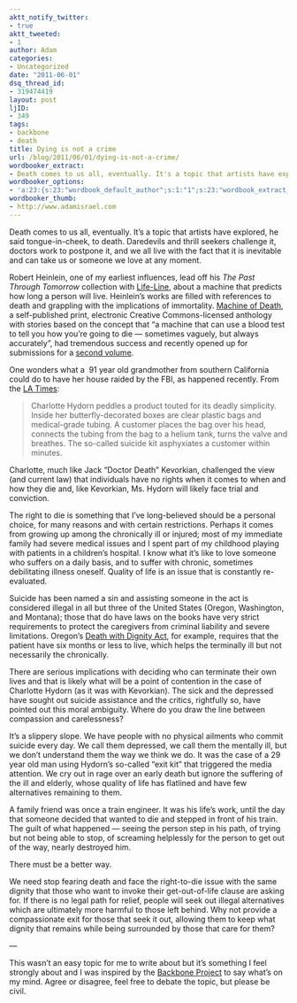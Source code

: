 ```yaml
---
aktt_notify_twitter:
- true
aktt_tweeted:
- 1
author: Adam
categories:
- Uncategorized
date: "2011-06-01"
dsq_thread_id:
- 319474419
layout: post
ljID:
- 349
tags:
- backbone
- death
title: Dying is not a crime
url: /blog/2011/06/01/dying-is-not-a-crime/
wordbooker_extract:
- Death comes to us all, eventually. It's a topic that artists have explored, he said tongue-in-cheek, to death. Daredevils and thrill seekers challenge it, doctors work to postpone it, and we all live with the fact that it is inevitable and can take us  ...
wordbooker_options:
- 'a:23:{s:23:"wordbook_default_author";s:1:"1";s:23:"wordbook_extract_length";s:3:"256";s:26:"wordbooker_publish_default";s:2:"on";s:27:"wordbooker_like_button_show";s:2:"on";s:21:"wordbooker_like_width";s:3:"250";s:27:"wordbooker_like_button_post";s:2:"on";s:25:"wordbook_fbshare_location";s:3:"top";s:24:"wordbook_fblike_location";s:3:"top";s:22:"wordbook_fblike_action";s:9:"recommend";s:27:"wordbook_fblike_colorscheme";s:4:"dark";s:20:"wordbook_fblike_font";s:5:"arial";s:22:"wordbook_fblike_button";s:12:"button_count";s:21:"wordbook_fblike_faces";s:5:"false";s:18:"wordbook_attribute";s:30:"Wrote a new post on their blog";s:29:"wordbook_republish_time_frame";s:2:"10";s:29:"wordbooker_status_update_text";s:35:": New blog post :  %title% - %link%";s:19:"wordbook_actionlink";s:3:"300";s:32:"wordbook_description_meta_length";s:3:"350";s:18:"wordbook_page_post";s:4:"-100";s:18:"wordbook_orandpage";s:1:"2";s:24:"wordbooker_comment_email";s:17:"me@adamisrael.com";s:23:"wordbook_scheduled_post";s:1:"0";s:18:"wordbook_noncename";s:10:"a82fb52980";}'
wordbooker_thumb:
- http://www.adamisrael.com
---
```

Death comes to us all, eventually. It&#8217;s a topic that artists have explored, he said tongue-in-cheek, to death. Daredevils and thrill seekers challenge it, doctors work to postpone it, and we all live with the fact that it is inevitable and can take us or someone we love at any moment.

Robert Heinlein, one of my earliest influences, lead off his _The Past Through Tomorrow_ collection with <span style="text-decoration: underline;">Life-Line</span>, about a machine that predicts how long a person will live. Heinlein&#8217;s works are filled with references to death and grappling with the implications of immortality. [Machine of Death](1), a self-published print, electronic Creative Commons-licensed anthology with stories based on the concept that &#8220;a machine that can use a blood test to tell you how you’re going to die — sometimes vaguely, but always accurately&#8221;, had tremendous success and recently opened up for submissions for a [second volume](2).

One wonders what a  91 year old grandmother from southern California could do to have her house raided by the FBI, as happened recently. From the [LA Times](3):

> Charlotte Hydorn peddles a product touted for its deadly simplicity. Inside her butterfly-decorated boxes are clear plastic bags and medical-grade tubing. A customer places the bag over his head, connects the tubing from the bag to a helium tank, turns the valve and breathes. The so-called suicide kit asphyxiates a customer within minutes.

Charlotte, much like Jack &#8220;Doctor Death&#8221; Kevorkian, challenged the view (and current law) that individuals have no rights when it comes to when and how they die and, like Kevorkian, Ms. Hydorn will likely face trial and conviction.

The right to die is something that I&#8217;ve long-believed should be a personal choice, for many reasons and with certain restrictions. Perhaps it comes from growing up among the chronically ill or injured; most of my immediate family had severe medical issues and I spent part of my childhood playing with patients in a children&#8217;s hospital. I know what it&#8217;s like to love someone who suffers on a daily basis, and to suffer with chronic, sometimes debilitating illness oneself. Quality of life is an issue that is constantly re-evaluated.

Suicide has been named a sin and assisting someone in the act is considered illegal in all but three of the United States (Oregon, Washington, and Montana); those that do have laws on the books have very strict requirements to protect the caregivers from criminal liability and severe limitations. Oregon&#8217;s [Death with Dignity Act](4), for example, requires that the patient have six months or less to live, which helps the terminally ill but not necessarily the chronically.

There are serious implications with deciding who can terminate their own lives and that is likely what will be a point of contention in the case of Charlotte Hydorn (as it was with Kevorkian). The sick and the depressed have sought out suicide assistance and the critics, rightfully so, have pointed out this moral ambiguity. Where do you draw the line between compassion and carelessness?

It&#8217;s a slippery slope. We have people with no physical ailments who commit suicide every day. We call them depressed, we call them the mentally ill, but we don&#8217;t understand them the way we think we do. It was the case of a 29 year old man using Hydorn&#8217;s so-called &#8220;exit kit&#8221; that triggered the media attention. We cry out in rage over an early death but ignore the suffering of the ill and elderly, whose quality of life has flatlined and have few alternatives remaining to them.

A family friend was once a train engineer. It was his life&#8217;s work, until the day that someone decided that wanted to die and stepped in front of his train. The guilt of what happened &#8212; seeing the person step in his path, of trying but not being able to stop, of screaming helplessly for the person to get out of the way, nearly destroyed him.

There must be a better way.

We need stop fearing death and face the right-to-die issue with the same dignity that those who want to invoke their get-out-of-life clause are asking for. If there is no legal path for relief, people will seek out illegal alternatives which are ultimately more harmful to those left behind. Why not provide a compassionate exit for those that seek it out, allowing them to keep what dignity that remains while being surrounded by those that care for them?

&#8212;

This wasn&#8217;t an easy topic for me to write about but it&#8217;s something I feel strongly about and I was inspired by the [Backbone Project](5) to say what&#8217;s on my mind. Agree or disagree, feel free to debate the topic, but please be civil.

 [1]: http://machineofdeath.net/
 [2]: http://machineofdeath.net/mod2
 [3]: http://www.latimes.com/news/local/la-me-suicide-solution-20110531,0,4279484.story
 [4]: http://en.wikipedia.org/wiki/Oregon_Death_with_Dignity_Act "Oregon Death with Dignity Act"
 [5]: http://www.adamisrael.com/blog/2011/05/25/the-backbone-project/
